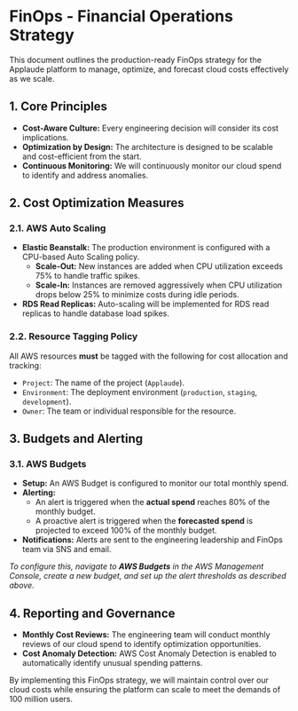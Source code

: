 # FinOps - Financial Operations Strategy

This document outlines the production-ready FinOps strategy for the Applaude platform to manage, optimize, and forecast cloud costs effectively as we scale.

## 1. Core Principles

- **Cost-Aware Culture:** Every engineering decision will consider its cost implications.
- **Optimization by Design:** The architecture is designed to be scalable and cost-efficient from the start.
- **Continuous Monitoring:** We will continuously monitor our cloud spend to identify and address anomalies.

## 2. Cost Optimization Measures

### 2.1. AWS Auto Scaling

- **Elastic Beanstalk:** The production environment is configured with a CPU-based Auto Scaling policy.
  - **Scale-Out:** New instances are added when CPU utilization exceeds 75% to handle traffic spikes.
  - **Scale-In:** Instances are removed aggressively when CPU utilization drops below 25% to minimize costs during idle periods.
- **RDS Read Replicas:** Auto-scaling will be implemented for RDS read replicas to handle database load spikes.

### 2.2. Resource Tagging Policy

All AWS resources **must** be tagged with the following for cost allocation and tracking:

- `Project`: The name of the project (`Applaude`).
- `Environment`: The deployment environment (`production`, `staging`, `development`).
- `Owner`: The team or individual responsible for the resource.

## 3. Budgets and Alerting

### 3.1. AWS Budgets

- **Setup:** An AWS Budget is configured to monitor our total monthly spend.
- **Alerting:**
  - An alert is triggered when the **actual spend** reaches 80% of the monthly budget.
  - A proactive alert is triggered when the **forecasted spend** is projected to exceed 100% of the monthly budget.
- **Notifications:** Alerts are sent to the engineering leadership and FinOps team via SNS and email.

*To configure this, navigate to **AWS Budgets** in the AWS Management Console, create a new budget, and set up the alert thresholds as described above.*

## 4. Reporting and Governance

- **Monthly Cost Reviews:** The engineering team will conduct monthly reviews of our cloud spend to identify optimization opportunities.
- **Cost Anomaly Detection:** AWS Cost Anomaly Detection is enabled to automatically identify unusual spending patterns.

By implementing this FinOps strategy, we will maintain control over our cloud costs while ensuring the platform can scale to meet the demands of 100 million users.

